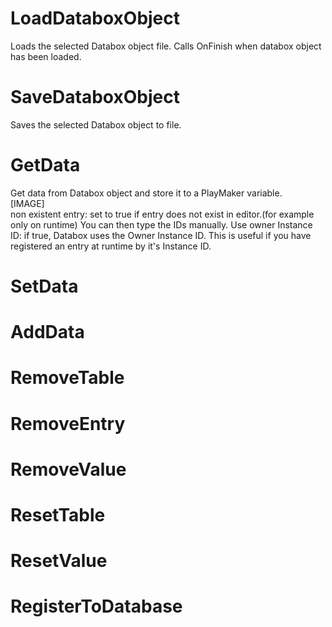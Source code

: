# LoadDataboxObject
Loads the selected Databox object file. Calls OnFinish when databox object has been loaded.  

# SaveDataboxObject
Saves the selected Databox object to file.  

# GetData
Get data from Databox object and store it to a PlayMaker variable.  
[IMAGE]  
non existent entry: set to true if entry does not exist in editor.(for example only on runtime) You can then type the IDs manually.
Use owner Instance ID: if true, Databox uses the Owner Instance ID. This is useful if you have registered an entry at runtime by it's Instance ID.

# SetData
# AddData
# RemoveTable
# RemoveEntry
# RemoveValue
# ResetTable
# ResetValue
# RegisterToDatabase
